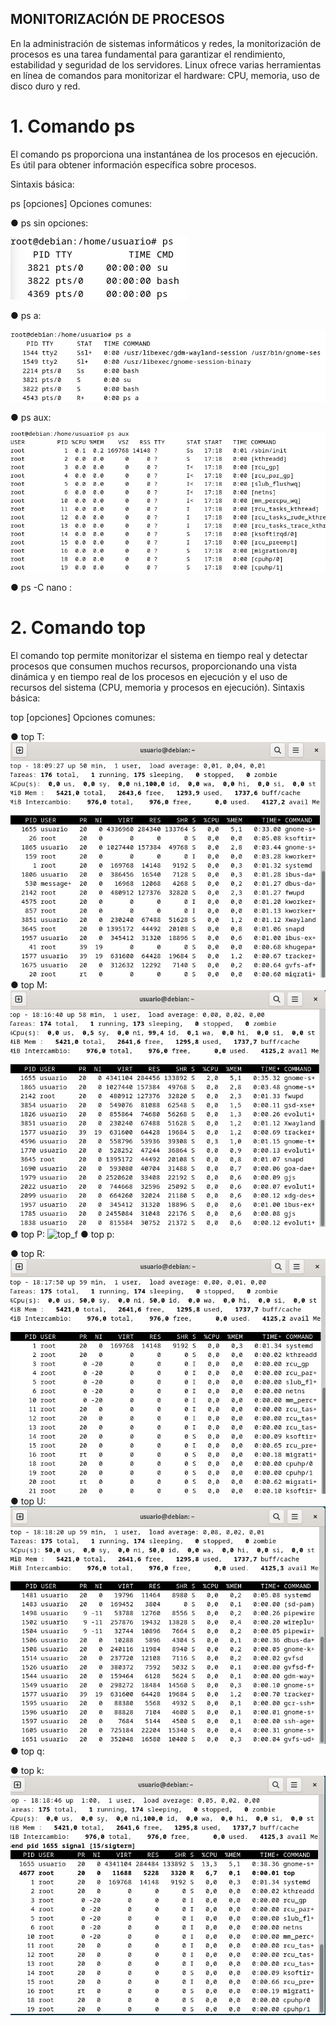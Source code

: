 ## MONITORIZACIÓN DE PROCESOS

En la administración de sistemas informáticos y redes, la monitorización
de procesos es una tarea fundamental para garantizar el rendimiento,
estabilidad y seguridad de los servidores. Linux ofrece varias
herramientas en línea de comandos para monitorizar el hardware: CPU,
memoria, uso de disco duro y red.

# 1. Comando ps
   
El comando ps proporciona una instantánea de los procesos en
ejecución. Es útil para obtener información específica sobre
procesos.

Sintaxis básica:

ps [opciones]
Opciones comunes:

● ps sin opciones:

![ps](img/Ps_sin_opciones.png)

● ps a:

![ps_a](img/ps_a.png)

● ps aux:

![ps_aux](img/ps_aux.png)

● ps -C nano <nombre>: 

# 2. Comando top

El comando top permite monitorizar el sistema en tiempo real y
detectar procesos que consumen muchos recursos,
proporcionando una vista dinámica y en tiempo real de los
procesos en ejecución y el uso de recursos del sistema (CPU,
memoria y procesos en ejecución).
Sintaxis básica:

top [opciones]
Opciones comunes:

● top T:
![top_t](img/Top_T.png)
● top M:
![top_m](img/Top_M.png)
● top P:
![top_f](img/Top_F.png)
● top p:

● top R:
![top_r](img/Top_R.png)
● top U:
![top_u](img/Top_U.png)
● top q:


● top k:
![top_k](img/Top_k.png)
